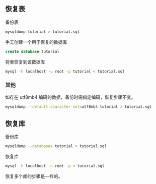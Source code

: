 ## 恢复表

备份表

```sh
mysqldump tutorial > tutorial.sql
```

手工创建一个用于恢复的数据库

```sql
create database tutorial
```

将表恢复到该数据库

```sh
mysql -h localhost -u root -p tutorial < tutorial.sql
```

### 其他

如存在 utf8mb4 编码的数据，备份时需指定编码，恢复步骤不变。

```sh
mysqldump --default-character-set=utf8mb4 tutorial > tutorial.sql
```

## 恢复库

备份库

```sh
mysqldump --databases tutorial > tutorial.sql
```

恢复库

```sh
mysql -h localhost -u root -p < tutorial.sql
```

恢复多个库的步骤是一样的。
